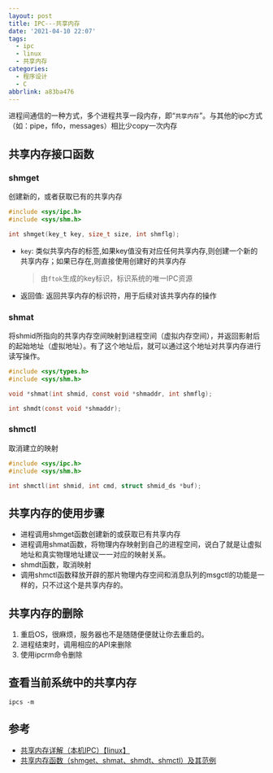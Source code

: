 ```yaml
---
layout: post
title: IPC---共享内存
date: '2021-04-10 22:07'
tags:
  - ipc
  - linux
  - 共享内存
categories:
  - 程序设计
  - C
abbrlink: a83ba476
---
```


进程间通信的一种方式，多个进程共享一段内存，即“`共享内存`”。与其他的ipc方式（如：pipe，fifo，messages）相比少copy一次内存

<!--more-->

## 共享内存接口函数

### shmget

创建新的，或者获取已有的共享内存

``` C
#include <sys/ipc.h>
#include <sys/shm.h>

int shmget(key_t key, size_t size, int shmflg);
```

- `key`: 类似共享内存的标签,如果key值没有对应任何共享内存,则创建一个新的共享内存；如果已存在,则直接使用创建好的共享内存
  > 由`ftok`生成的key标识，标识系统的唯一IPC资源
- 返回值: 返回共享内存的标识符，用于后续对该共享内存的操作

### shmat

将shmid所指向的共享内存空间映射到进程空间（虚拟内存空间），并返回影射后的起始地址（虚拟地址）。有了这个地址后，就可以通过这个地址对共享内存进行读写操作。

``` C
#include <sys/types.h>
#include <sys/shm.h>

void *shmat(int shmid, const void *shmaddr, int shmflg);

int shmdt(const void *shmaddr);
```

### shmctl

取消建立的映射

``` C
#include <sys/ipc.h>
#include <sys/shm.h>

int shmctl(int shmid, int cmd, struct shmid_ds *buf);
```

## 共享内存的使用步骤

- 进程调用shmget函数创建新的或获取已有共享内存
- 进程调用shmat函数，将物理内存映射到自己的进程空间，说白了就是让虚拟地址和真实物理地址建议一一对应的映射关系。
- shmdt函数，取消映射
- 调用shmctl函数释放开辟的那片物理内存空间和消息队列的msgctl的功能是一样的，只不过这个是共享内存的。

## 共享内存的删除

1. 重启OS，很麻烦，服务器也不是随随便便就让你去重启的。
2. 进程结束时，调用相应的API来删除
3. 使用ipcrm命令删除

## 查看当前系统中的共享内存

``` shell
ipcs -m
```

## 参考

- [共享内存详解（本机IPC）【linux】](https://blog.csdn.net/qq_43648751/article/details/104836005)
- [共享内存函数（shmget、shmat、shmdt、shmctl）及其范例](https://blog.csdn.net/guoping16/article/details/6584058)
